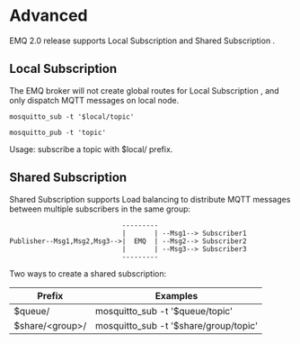 # Advanced

EMQ 2.0 release supports Local Subscription and Shared Subscription .

## Local Subscription

The EMQ broker will not create global routes for Local Subscription , and only dispatch MQTT messages on local node.

    mosquitto_sub -t '$local/topic'

    mosquitto_pub -t 'topic'

Usage: subscribe a topic with $local/ prefix.

## Shared Subscription

Shared Subscription supports Load balancing to distribute MQTT messages between multiple subscribers in the same group:

                                ---------
                                |       | --Msg1--> Subscriber1
    Publisher--Msg1,Msg2,Msg3-->|  EMQ  | --Msg2--> Subscriber2
                                |       | --Msg3--> Subscriber3
                                ---------

Two ways to create a shared subscription:

| Prefix           | Examples                              |
| ---------------- | ------------------------------------- |
| $queue/          | mosquitto_sub -t '$queue/topic'       |
| $share/\<group>/ | mosquitto_sub -t '$share/group/topic' |
